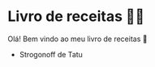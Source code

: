 # Livro de receitas :man_cook:

Olá! Bem vindo ao meu livro de receitas :handshake:

* Strogonoff de Tatu

  